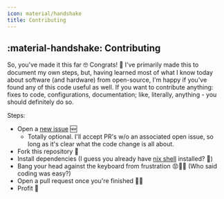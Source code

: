 ```yaml
---
icon: material/handshake
title: Contributing
---
```


## :material-handshake: Contributing

So, you've made it this far 🤓 Congrats! 🎉 I've primarily made this to document my own steps, but, having learned most of what I know today about software (and hardware) from open-source, I'm happy if you've found any of this code useful as well. If you want to contribute anything: fixes to code, configurations, documentation; like, literally, anything - you should definitely do so.

Steps:

- Open a [new issue](https://github.com/serpro69/ktchn8s/issues/new) 🆕
    - Totally optional. I'll accept PR's w/o an associated open issue, so long as it's clear what the code change is all about.
- Fork this repository 🍴
- Install dependencies (I guess you already have [nix shell](../concepts/development_shell.md) installed? 🤨)
- Bang your head against the keyboard from frustration 😡😤🤬 (Who said coding was easy?)
- Open a pull request once you're finished 😵‍💫
- Profit 🤑
